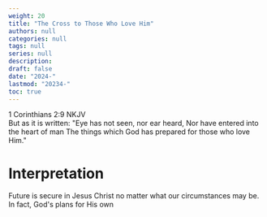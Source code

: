 ```yaml
---
weight: 20
title: "The Cross to Those Who Love Him"
authors: null
categories: null
tags: null
series: null
description: 
draft: false
date: "2024-"
lastmod: "20234-"
toc: true
---
```


<div class = "quote">

1 Corinthians 2:9 NKJV  
But as it is written: "Eye has not seen, nor ear heard, Nor have entered into the heart of man The things which God has prepared for those who love Him."
</div>
<!--more-->

# Interpretation

Future is secure in Jesus Christ no matter what our circumstances may be.  In fact, God's plans for His own

